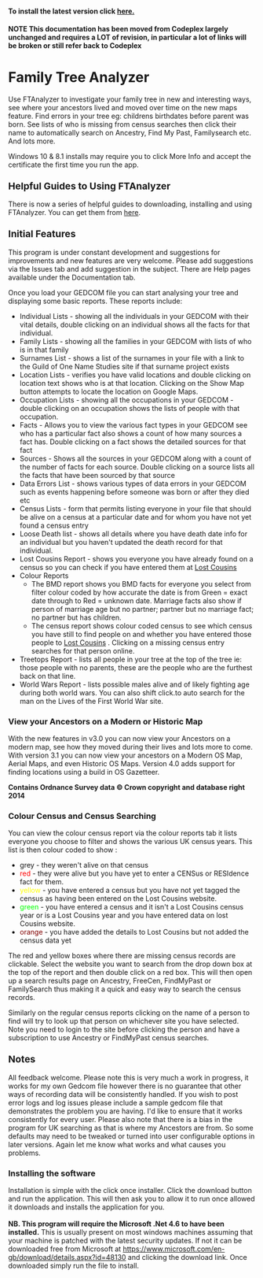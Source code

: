 <div class="wikidoc">
 <h4>To install the latest version click <a href="http://www.ftanaylzer.com/install/">here.</a></h4>
<h4>NOTE This documentation has been moved from Codeplex largely unchanged and requires a LOT of revision, in particular a lot of links will be broken or still refer back to Codeplex</h4>
<link rel="shortcut icon" type="image/x-icon" href="favicon.ico?">
<h1>Family Tree Analyzer</h1>
<p>Use FTAnalyzer to investigate your family tree in new and interesting ways, see where your ancestors lived and moved over time on the new maps feature. Find errors in your tree eg: childrens birthdates before parent was born. See lists of who is missing
 from census searches then click their name to automatically search on Ancestry, Find My Past, Familysearch etc. And lots more.</p>
<p>Windows 10 &amp; 8.1 installs may require you to click More Info and accept the certificate the first time you run the app.</p>
<h3><span style="font-size:1.17em">Helpful Guides to Using FTAnalyzer</span></h3>
<p>There is now a series of helpful guides to downloading, installing and using FTAnalyzer. You can get them from
<a title="FTAnalyzer Guides" href="help_guides.md" target="_blank">here</a>.</p>
<h3><span style="font-size:1.17em">Initial Features</span></h3>
<p>This program is under constant development and suggestions for improvements and new features are very welcome. Please add suggestions via the Issues tab and add suggestion in the subject. There are Help pages available under the Documentation tab.</p>
<p>Once you load your GEDCOM file you can start analysing your tree and displaying some basic reports. These reports include:</p>
<ul>
<li>Individual Lists - showing all the individuals in your GEDCOM with their vital details, double clicking on an individual shows all the facts for that individual.
</li><li>Family Lists - showing all the families in your GEDCOM with lists of who is in that family
</li><li>Surnames List - shows a list of the surnames in your file with a link to the Guild of One Name Studies site if that surname project exists
</li><li>Location Lists - verifies you have valid locations and double clicking on location text shows who is at that location. Clicking on the Show Map button attempts to locate the location on Google Maps.
</li><li>Occupation Lists - showing all the occupations in your GEDCOM - double clicking on an occupation shows the lists of people with that occupation.
</li><li>Facts - Allows you to view the various fact types in your GEDCOM see who has a particular fact also shows a count of how many sources a fact has. Double clicking on a fact shows the detailed sources for that fact
</li><li>Sources - Shows all the sources in your GEDCOM along with a count of the number of facts for each source. Double clicking on a source lists all the facts that have been sourced by that source
</li><li>Data Errors List - shows various types of data errors in your GEDCOM such as events happening before someone was born or after they died etc
</li><li>Census Lists - form that permits listing everyone in your file that should be alive on a census at a particular date and for whom you have not yet found a census entry
</li><li>Loose Death list - shows all details where you have death date info for an individual but you haven't updated the death record for that individual.
</li><li>Lost Cousins Report - shows you everyone you have already found on a census so you can check if you have entered them at&nbsp;<a title="Lost Cousins" href="http://www.lostcousins.com/" target="_blank">Lost Cousins</a>&nbsp;
</li><li>Colour Reports&nbsp;
<ul>
<li>The BMD report shows you BMD facts for everyone you select from filter colour coded by how accurate the date is from Green = exact date through to Red = unknown date. Marriage facts also show if person of marriage age but no partner; partner but no marriage
 fact; no partner but has children. </li><li>The census report shows colour coded census to see which census you have still to find people on and whether you have entered those people to
<a title="Lost Cousins" href="http://www.lostcousins.com" target="_blank">Lost Cousins</a>&nbsp;. Clicking on a missing census entry searches for that person online.
</li></ul>
</li><li>Treetops Report - lists all people in your tree at the top of the tree ie: those people with no parents, these are the people who are the furthest back on that line.
</li><li>World Wars&nbsp;Report - lists possible males alive and of likely fighting age during both world wars. You can also shift click.to auto search for the man on the&nbsp;Lives of the First World War site.&nbsp;
</li></ul>
<h3>View your Ancestors on a Modern or Historic Map</h3>
<p>With the new features in v3.0 you can now view your Ancestors on a modern map, see how they moved during their lives and lots more to come. With version 3.1 you can now view your ancestors on a Modern OS Map, Aerial Maps, and even Historic OS Maps. Version
 4.0 adds support for finding locations using a build in OS Gazetteer.&nbsp;</p>
<p><strong>Contains Ordnance Survey data &copy; Crown copyright and database right 2014</strong></p>
<h3>Colour Census and Census Searching</h3>
<p>You can view the colour census report via the colour reports tab it lists everyone you choose to filter and shows the various UK census years. This list is then colour coded to show :</p>
<ul>
<li>grey - they weren't alive on that census </li><li><span style="color:#ff0000">red</span> - they were alive but you have yet to enter a CENSus or RESIdence fact for them.
</li><li><span style="color:#ffff00">yellow</span> - you have entered a census but you have not yet tagged the census as having been entered on the Lost Cousins website.
</li><li><span style="color:#00ff00">green</span> - you have entered a census and it isn't a Lost Cousins census year or is a Lost Cousins year and you have entered data on lost Cousins website.
</li><li><span style="color:#800000">orange</span> - you have added the details to Lost Cousins but not added the census data yet
</li></ul>
<p>The red and yellow boxes where there are missing census records are clickable. Select the website you want to search from the drop down box at the top of the report and then double click on a red box. This will then open up a search results page on Ancestry,
 FreeCen, FindMyPast or FamilySearch thus making it a quick and easy way to search the census records.</p>
<p>Similarly on the regular census reports clicking on the name of a person to find will try to look up that person on whichever site you have selected. Note you need to login to the site before clicking the person and have a subscription to use Ancestry or
 FindMyPast census searches.</p>
<h3><span style="font-size:1.17em">Notes</span></h3>
<p>All feedback welcome. Please note this is very much a work in progress, it works for my own Gedcom file however there is no guarantee that other ways of recording data will be consistently handled. If you wish to post error logs and log issues please include
 a sample gedcom file that demonstrates the problem you are having. I'd like to ensure that it works consistently for every user. Please also note that there is a bias in the program for UK searching as that is where my Ancestors are from. So some defaults
 may need to be tweaked or turned into user configurable options in later versions. Again let me know what works and what causes you problems.</p>
<h3>Installing the software</h3>
<p>Installation is simple with the click once installer. Click the download button and run the application. This will then ask you to allow it to run once allowed it downloads and installs the application for you.<br>
<br>
<strong>NB. This program will require the Microsoft .Net 4.6 to have been installed.</strong> This is usually present on most windows machines assuming that your machine is patched with the latest security updates. If not it can be downloaded free from Microsoft at
<a href="https://www.microsoft.com/en-gb/download/details.aspx?id=48130">https://www.microsoft.com/en-gb/download/details.aspx?id=48130</a>&nbsp;and clicking the download link. Once downloaded simply run the file to install.</p>
<h3><span style="font-size:11px">&nbsp;</span></h3>
</div><div class="ClearBoth"></div>
